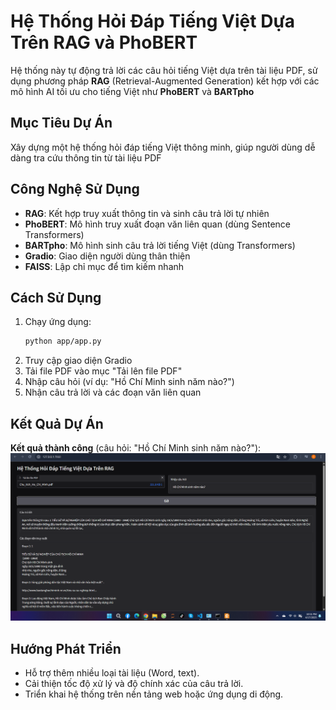 # Hệ Thống Hỏi Đáp Tiếng Việt Dựa Trên RAG và PhoBERT

Hệ thống này tự động trả lời các câu hỏi tiếng Việt dựa trên tài liệu PDF, sử dụng phương pháp **RAG** (Retrieval-Augmented Generation) kết hợp với các mô hình AI tối ưu cho tiếng Việt như **PhoBERT** và **BARTpho**

## Mục Tiêu Dự Án
Xây dựng một hệ thống hỏi đáp tiếng Việt thông minh, giúp người dùng dễ dàng tra cứu thông tin từ tài liệu PDF

## Công Nghệ Sử Dụng
- **RAG**: Kết hợp truy xuất thông tin và sinh câu trả lời tự nhiên
- **PhoBERT**: Mô hình truy xuất đoạn văn liên quan (dùng Sentence Transformers)
- **BARTpho**: Mô hình sinh câu trả lời tiếng Việt (dùng Transformers)
- **Gradio**: Giao diện người dùng thân thiện
- **FAISS**: Lập chỉ mục để tìm kiếm nhanh

## Cách Sử Dụng
1. Chạy ứng dụng:
   ```bash
   python app/app.py
   ```
2. Truy cập giao diện Gradio
3. Tải file PDF vào mục "Tải lên file PDF"
4. Nhập câu hỏi (ví dụ: "Hồ Chí Minh sinh năm nào?")
5. Nhận câu trả lời và các đoạn văn liên quan

## Kết Quả Dự Án
**Kết quả thành công** (câu hỏi: "Hồ Chí Minh sinh năm nào?"):
![Kết quả thành công](https://raw.githubusercontent.com/CauNguyen276/RAG-Vietnamese-QA/main/images/result_success.png)

## Hướng Phát Triển
- Hỗ trợ thêm nhiều loại tài liệu (Word, text).
- Cải thiện tốc độ xử lý và độ chính xác của câu trả lời.
- Triển khai hệ thống trên nền tảng web hoặc ứng dụng di động.
